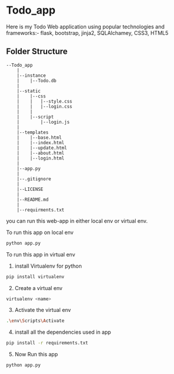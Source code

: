 # Todo_app
Here is my Todo Web application using popular technologies and frameworks:- flask, bootstrap, jinja2, SQLAlchamey, CSS3, HTML5

## Folder Structure
```
--Todo_app
    |
    |--instance
    |    |--Todo.db
    |
    |--static
    |    |--css
    |    |   |--style.css
    |    |   |--login.css
    |    |
    |    |--script
    |        |--login.js
    |
    |--templates
    |    |--base.html
    |    |--index.html
    |    |--update.html
    |    |--about.html
    |    |--login.html
    |
    |--app.py
    |
    |--.gitignore
    |
    |--LICENSE
    |
    |--README.md
    |
    |--requirments.txt

```
you can run this web-app in either local env or virtual env.

To run this app on local env
```sh
python app.py
```

To run this app in virtual env

1. install Virtualenv for python
```sh
pip install virtualenv
```

2. Create a virtual env
```sh
virtualenv <name>
```

3. Activate the virtual env
```sh
.\env\Scripts\Activate
```

4. install all the dependencies used in app
```sh
pip install -r requirements.txt
```

5. Now Run this app
```sh
python app.py
```
